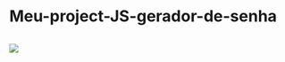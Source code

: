 # Meu-project-JS-gerador-de-senha



![]()




![](https://media.tenor.com/YxpnJdn7aKoAAAAM/stargaze-anime.gif)





